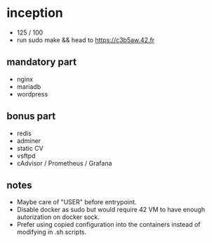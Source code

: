 # inception

- 125 / 100
- run sudo make && head to https://c3b5aw.42.fr

## mandatory part

- nginx
- mariadb
- wordpress

## bonus part

- redis
- adminer
- static CV
- vsftpd
- cAdvisor / Prometheus / Grafana

## notes

- Maybe care of "USER" before entrypoint.
- Disable docker as sudo but would require 42 VM to have enough autorization on docker sock.
- Prefer using copied configuration into the containers instead of modifying in .sh scripts.
